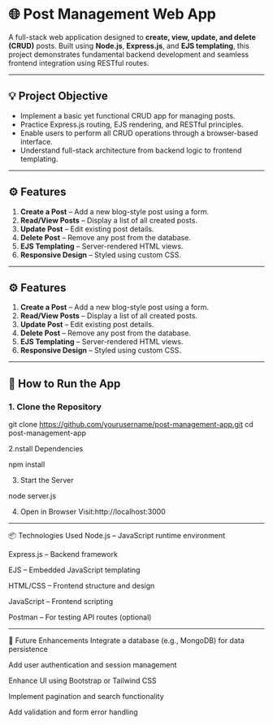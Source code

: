 # 🌐 Post Management Web App

A full-stack web application designed to **create, view, update, and delete (CRUD)** posts. Built using **Node.js**, **Express.js**, and **EJS templating**, this project demonstrates fundamental backend development and seamless frontend integration using RESTful routes.

---

## 💡 Project Objective

- Implement a basic yet functional CRUD app for managing posts.
- Practice Express.js routing, EJS rendering, and RESTful principles.
- Enable users to perform all CRUD operations through a browser-based interface.
- Understand full-stack architecture from backend logic to frontend templating.

---

## ⚙️ Features

1. **Create a Post** – Add a new blog-style post using a form.
2. **Read/View Posts** – Display a list of all created posts.
3. **Update Post** – Edit existing post details.
4. **Delete Post** – Remove any post from the database.
5. **EJS Templating** – Server-rendered HTML views.
6. **Responsive Design** – Styled using custom CSS.

---

## ⚙️ Features

1. **Create a Post** – Add a new blog-style post using a form.
2. **Read/View Posts** – Display a list of all created posts.
3. **Update Post** – Edit existing post details.
4. **Delete Post** – Remove any post from the database.
5. **EJS Templating** – Server-rendered HTML views.
6. **Responsive Design** – Styled using custom CSS.

---

## 🚀 How to Run the App

### 1. Clone the Repository

git clone https://github.com/yourusername/post-management-app.git
cd post-management-app

2.nstall Dependencies

npm install

3. Start the Server

node server.js

4. Open in Browser
Visit:http://localhost:3000

---

📦 Technologies Used
Node.js – JavaScript runtime environment

Express.js – Backend framework

EJS – Embedded JavaScript templating

HTML/CSS – Frontend structure and design

JavaScript – Frontend scripting

Postman – For testing API routes (optional)

---

🔧 Future Enhancements
Integrate a database (e.g., MongoDB) for data persistence

Add user authentication and session management

Enhance UI using Bootstrap or Tailwind CSS

Implement pagination and search functionality

Add validation and form error handling


